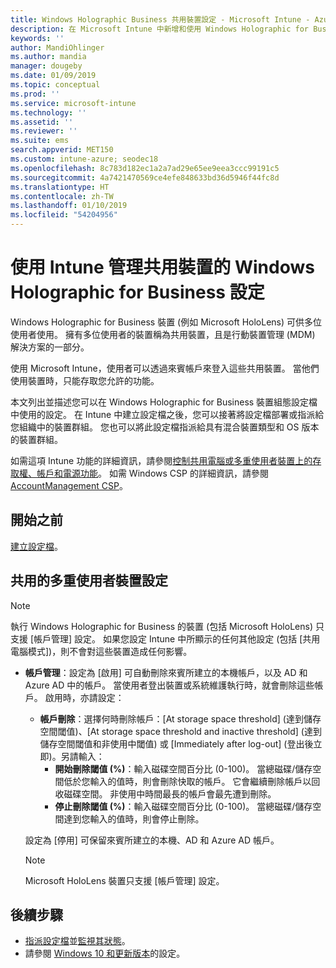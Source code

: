 ```yaml
---
title: Windows Holographic Business 共用裝置設定 - Microsoft Intune - Azure | Microsoft Docs
description: 在 Microsoft Intune 中新增和使用 Windows Holographic for Business 來設定多位使用者共用或使用的裝置。 查看 [帳戶管理] 設定及他們在裝置上進行的所有設定清單，包括 Microsoft HoloLens。
keywords: ''
author: MandiOhlinger
ms.author: mandia
manager: dougeby
ms.date: 01/09/2019
ms.topic: conceptual
ms.prod: ''
ms.service: microsoft-intune
ms.technology: ''
ms.assetid: ''
ms.reviewer: ''
ms.suite: ems
search.appverid: MET150
ms.custom: intune-azure; seodec18
ms.openlocfilehash: 8c783d182ec1a2a7ad29e65ee9eea3ccc99191c5
ms.sourcegitcommit: 4a7421470569ce4efe848633bd36d5946f44fc8d
ms.translationtype: HT
ms.contentlocale: zh-TW
ms.lasthandoff: 01/10/2019
ms.locfileid: "54204956"
---
```

# <a name="windows-holographic-for-business-settings-to-manage-shared-devices-using-intune"></a>使用 Intune 管理共用裝置的 Windows Holographic for Business 設定

Windows Holographic for Business 裝置 (例如 Microsoft HoloLens) 可供多位使用者使用。 擁有多位使用者的裝置稱為共用裝置，且是行動裝置管理 (MDM) 解決方案的一部分。

使用 Microsoft Intune，使用者可以透過來賓帳戶來登入這些共用裝置。 當他們使用裝置時，只能存取您允許的功能。

本文列出並描述您可以在 Windows Holographic for Business 裝置組態設定檔中使用的設定。 在 Intune 中建立設定檔之後，您可以接著將設定檔部署或指派給您組織中的裝置群組。 您也可以將此設定檔指派給具有混合裝置類型和 OS 版本的裝置群組。

如需這項 Intune 功能的詳細資訊，請參閱[控制共用電腦或多重使用者裝置上的存取權、帳戶和電源功能](shared-user-device-settings.md)。 如需 Windows CSP 的詳細資訊，請參閱 [AccountManagement CSP](https://docs.microsoft.com/windows/client-management/mdm/accountmanagement-csp)。

## <a name="before-your-begin"></a>開始之前

[建立設定檔](shared-user-device-settings.md)。

## <a name="shared-multi-user-device-settings"></a>共用的多重使用者裝置設定

> [!NOTE]
> 執行 Windows Holographic for Business 的裝置 (包括 Microsoft HoloLens) 只支援 [帳戶管理] 設定。 如果您設定 Intune 中所顯示的任何其他設定 (包括 [共用電腦模式])，則不會對這些裝置造成任何影響。

- **帳戶管理**：設定為 [啟用] 可自動刪除來賓所建立的本機帳戶，以及 AD 和 Azure AD 中的帳戶。 當使用者登出裝置或系統維護執行時，就會刪除這些帳戶。 啟用時，亦請設定：
  - **帳戶刪除**：選擇何時刪除帳戶：[At storage space threshold] \(達到儲存空間閾值\)、[At storage space threshold and inactive threshold] \(達到儲存空間閾值和非使用中閾值\) 或 [Immediately after log-out] \(登出後立即\)。另請輸入：
    - **開始刪除閾值 (%)**：輸入磁碟空間百分比 (0-100)。 當總磁碟/儲存空間低於您輸入的值時，則會刪除快取的帳戶。 它會繼續刪除帳戶以回收磁碟空間。 非使用中時間最長的帳戶會最先遭到刪除。
    - **停止刪除閾值 (%)**：輸入磁碟空間百分比 (0-100)。 當總磁碟/儲存空間達到您輸入的值時，則會停止刪除。

  設定為 [停用] 可保留來賓所建立的本機、AD 和 Azure AD 帳戶。

  > [!NOTE]
  > Microsoft HoloLens 裝置只支援 [帳戶管理] 設定。

## <a name="next-steps"></a>後續步驟

- [指派設定檔](device-profile-assign.md)並[監視其狀態](device-profile-monitor.md)。
- 請參閱 [Windows 10 和更新版本](shared-user-device-settings-windows.md)的設定。